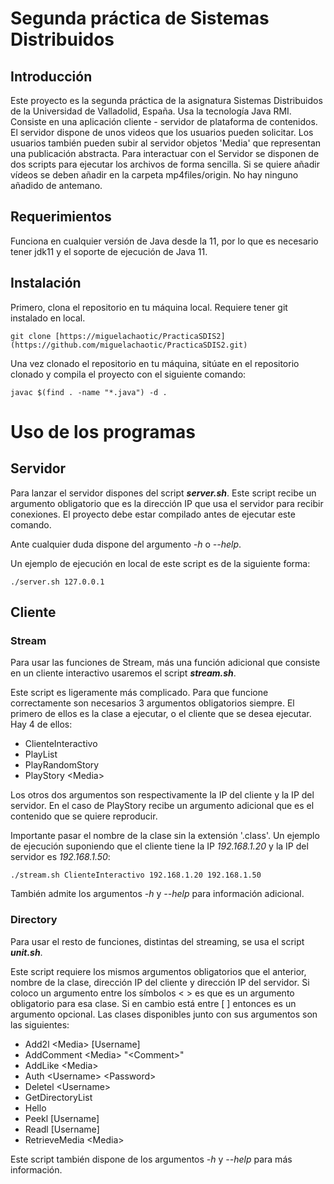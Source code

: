 # Segunda práctica de Sistemas Distribuidos

## Introducción

Este proyecto es la segunda práctica de la asignatura Sistemas Distribuidos de la Universidad de Valladolid, España. Usa la tecnología Java RMI.
Consiste en una aplicación cliente - servidor de plataforma de contenidos. El servidor dispone de unos videos que los usuarios pueden solicitar. 
Los usuarios también pueden subir al servidor objetos 'Media' que representan una publicación abstracta. Para interactuar con el Servidor se disponen de dos scripts para ejecutar los archivos de forma sencilla. Si se quiere añadir vídeos se deben añadir en la carpeta mp4files/origin. No hay ninguno añadido de antemano.

## Requerimientos

Funciona en cualquier versión de Java desde la 11, por lo que es necesario tener jdk11 y el soporte de ejecución de Java 11.

## Instalación

Primero, clona el repositorio en tu máquina local. Requiere tener git instalado en local.

```
git clone [https://miguelachaotic/PracticaSDIS2](https://github.com/miguelachaotic/PracticaSDIS2.git)
```

Una vez clonado el repositorio en tu máquina, sitúate en el repositorio clonado y compila el proyecto con el siguiente comando:

```
javac $(find . -name "*.java") -d .
```

# Uso de los programas

## Servidor

Para lanzar el servidor dispones del script **_server.sh_**. Este script recibe un argumento obligatorio que es la dirección IP que usa el servidor para recibir conexiones. El proyecto debe estar compilado antes de ejecutar este comando.

Ante cualquier duda dispone del argumento *_-h_* o *_--help_*.

Un ejemplo de ejecución en local de este script es de la siguiente forma:

```
./server.sh 127.0.0.1
```


## Cliente

### Stream

Para usar las funciones de Stream, más una función adicional que consiste en un cliente interactivo usaremos el script **_stream.sh_**.

Este script es ligeramente más complicado. Para que funcione correctamente son necesarios 3 argumentos obligatorios siempre. El primero de ellos es la clase a ejecutar, o el cliente que se desea ejecutar. Hay 4 de ellos:

- ClienteInteractivo
- PlayList
- PlayRandomStory
- PlayStory \<Media\>

Los otros dos argumentos son respectivamente la IP del cliente y la IP del servidor. En el caso de PlayStory recibe un argumento adicional que es el contenido que se quiere reproducir.

Importante pasar el nombre de la clase sin la extensión '.class'.  Un ejemplo de ejecución suponiendo que el cliente tiene la IP *_192.168.1.20_* y la IP del servidor es *_192.168.1.50_*:
```
./stream.sh ClienteInteractivo 192.168.1.20 192.168.1.50
```

También admite los argumentos *_-h_* y *_--help_* para información adicional.

### Directory

Para usar el resto de funciones, distintas del streaming, se usa el script **_unit.sh_**.

Este script requiere los mismos argumentos obligatorios que el anterior, nombre de la clase, dirección IP del cliente y dirección IP del servidor. Si coloco un argumento entre los símbolos \< \> es que es un argumento obligatorio para esa clase. Si en cambio está entre [ ] entonces es un argumento opcional.
Las clases disponibles junto con sus argumentos son las siguientes:

- Add2l \<Media\> [Username]
- AddComment \<Media\> "\<Comment\>"
- AddLike \<Media\>
- Auth \<Username\> \<Password\>
- Deletel \<Username\>
- GetDirectoryList
- Hello
- Peekl [Username]
- Readl [Username]
- RetrieveMedia \<Media\>


Este script también dispone de los argumentos *_-h_* y *_--help_* para más información.



























